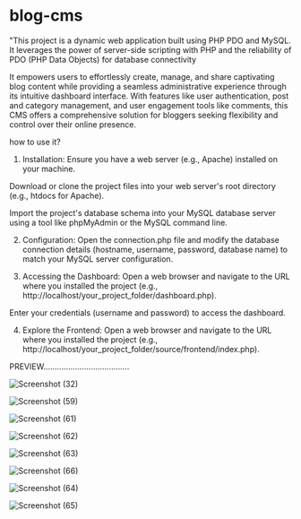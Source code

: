 # blog-cms
"This project is a dynamic web application built using PHP PDO and MySQL. It leverages the power of server-side scripting with PHP and the reliability of PDO (PHP Data Objects) for database connectivity

 It empowers users to effortlessly create, manage, and share captivating blog content while providing a seamless administrative experience through its intuitive dashboard interface. With features like user authentication, post and category management, and user engagement tools like comments, this CMS offers a comprehensive solution for bloggers seeking flexibility and control over their online presence.

how to use it?

1. Installation:
Ensure you have a web server (e.g., Apache) installed on your machine.

Download or clone the project files into your web server's root directory (e.g., htdocs for Apache).

Import the project's database schema into your MySQL database server using a tool like phpMyAdmin or the MySQL command line.

2. Configuration:
Open the connection.php file and modify the database connection details (hostname, username, password, database name) to match your MySQL server configuration.

3. Accessing the Dashboard:
Open a web browser and navigate to the URL where you installed the project (e.g., http://localhost/your_project_folder/dashboard.php).

Enter your credentials (username and password) to access the dashboard.

4. Explore the Frontend:
   Open a web browser and navigate to the URL where you installed the project (e.g., http://localhost/your_project_folder/source/frontend/index.php).


  PREVIEW......................................

   ![Screenshot (32)](https://github.com/komalSingh9289/blog-cms/assets/161674778/aba8565a-2549-4da2-a678-3ed287db709e)

   ![Screenshot (59)](https://github.com/komalSingh9289/blog-cms/assets/161674778/e6a6a325-c800-42a7-bf74-5580348177ba)
   
![Screenshot (61)](https://github.com/komalSingh9289/blog-cms/assets/161674778/3049cf6c-ebb5-48bb-aa3a-a684ba6f935f)

![Screenshot (62)](https://github.com/komalSingh9289/blog-cms/assets/161674778/1a93d213-0b13-49d2-9726-50732d494493)

![Screenshot (63)](https://github.com/komalSingh9289/blog-cms/assets/161674778/dfb1d05e-056d-47c4-a80b-c9afc96ab28a)

![Screenshot (66)](https://github.com/komalSingh9289/blog-cms/assets/161674778/23bd7233-18bc-446a-ae13-5708e8d5815c)


![Screenshot (64)](https://github.com/komalSingh9289/blog-cms/assets/161674778/b77ddb1a-ff51-48c9-a4bf-98c6e0dd22b4)

![Screenshot (65)](https://github.com/komalSingh9289/blog-cms/assets/161674778/5fb6ef22-ad47-4ed2-b305-46a43d0506cf)


   
